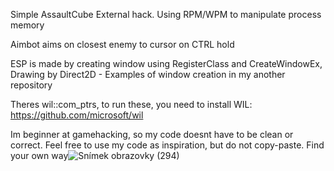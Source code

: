Simple AssaultCube External hack. Using RPM/WPM to manipulate process memory

Aimbot aims on closest enemy to cursor on CTRL hold

ESP is made by creating window using RegisterClass and CreateWindowEx, Drawing by Direct2D - Examples of window creation in my another repository

Theres wil::com_ptrs, to run these, you need to install WIL: https://github.com/microsoft/wil

Im beginner at gamehacking, so my code doesnt have to be clean or correct. Feel free to use my code as inspiration, but do not copy-paste. Find your own way![Snímek obrazovky (294)](https://github.com/user-attachments/assets/a71c17ca-bad7-46d1-9210-ef6ba4754d95)
